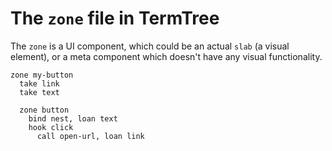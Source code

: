 # The `zone` file in TermTree

The `zone` is a UI component, which could be an actual `slab` (a visual
element), or a meta component which doesn't have any visual
functionality.

```
zone my-button
  take link
  take text

  zone button
    bind nest, loan text
    hook click
      call open-url, loan link
```
